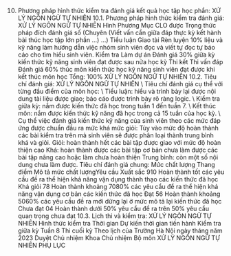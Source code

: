 10. Phương pháp hình thức kiểm tra đánh giá kết quả học tập học phần: XỬ LÝ NGÔN NGỮ TỰ NHIÊN
10.1. Phương pháp hình thức kiểm tra đánh giá: XỬ LÝ NGÔN NGỮ TỰ NHIÊN Hình Phương Mục CLO được Trọng thức pháp đích đánh giá số (Chuyên (Viết vấn cần giữa đáp thực kỳ kết hành bài thúc học tập lớn phần ...) ...) Tiểu luận Giao tài Rèn luyện 10% liệu và kỹ năng làm hướng dẫn việc nhóm sinh viên đọc và viết tự đọc tự báo cáo cho tìm hiểu sinh viên. Kiểm tra Làm dự án Đánh giá 30% giữa kỳ kiến thức kỹ năng sinh viên đạt được sau nửa học kỳ Thi kết Thi vấn đáp Đánh giá 60% thúc môn kiến thức học kỹ năng sinh viên đạt được khi kết thúc môn học Tổng: 100% XỬ LÝ NGÔN NGỮ TỰ NHIÊN 10.2. Tiêu chí đánh giá: XỬ LÝ NGÔN NGỮ TỰ NHIÊN \ Tiêu chí đánh giá cụ thể với từng đầu điểm của môn học:
\ Tiểu luận: hiểu và trình bày lại được nội dung tài liệu được giao;
báo cáo được trình bày rõ ràng logic.
\ Kiểm tra giữa kỳ: nắm được kiến thức đã học trong tuần 1 đến tuần 7.
\ Kết thúc môn: nắm được kiến thức kỹ năng đã học trong cả 15 tuần của
học kỳ.
\ Cụ thể việc đánh giá kiến thức kỹ năng của sinh viên theo các mức
đáp ứng được chuẩn đầu ra mức khá mức giỏi:
Tùy vào mức độ hoàn thành các bài kiểm tra trên mà sinh viên sẽ được
phân loại thành trung bình khá và giỏi. Giỏi: hoàn thành hết các bài tập được giao với mức độ hoàn thiện cao Khá: hoàn thành được các bài tập cơ bản chưa làm được các bài tập nâng cao hoặc làm chưa hoàn thiện Trung bình: còn một số nội dung chưa làm được.
Tiêu chí đánh giá chung:
Mức chất lượng Thang điểm Mô tả mức chất lượngYêu cầu Xuất sắc 910 Hoàn thành tốt các yêu cầu đề ra thể hiện khả năng vận dụng thành thạo các kiến thức đã học
Khá giỏi 78 Hoàn thành khoảng 7080% các yêu cầu đề ra thể hiện khả năng vận dụng cơ bản các kiến thức đã học
Đạt 56 Hoàn thành khoảng 5060% các yêu cầu đề ra mới dừng lại ở mức mô tả lại kiến thức đã học
Chưa đạt 04 Hoàn thành dưới 50% yêu cầu đề ra trên 50% yêu cầu quan trọng chưa đạt
10.3. Lịch thi và kiểm tra: XỬ LÝ NGÔN NGỮ TỰ NHIÊN Hình thức kiểm tra Thời gian Dự kiến thời gian tiến hành Kiểm tra giữa kỳ Tuần 8
Thi cuối kỳ Theo lịch của Trường
Hà Nội ngày tháng năm 2023 Duyệt Chủ nhiệm Khoa Chủ nhiệm Bộ môn XỬ LÝ NGÔN NGỮ TỰ NHIÊN
PHỤ LỤC